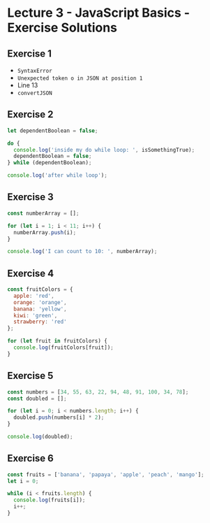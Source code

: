 # Lecture 3 - JavaScript Basics - Exercise Solutions

## Exercise 1
- `SyntaxError`
- `Unexpected token o in JSON at position 1`
- Line 13
- `convertJSON`

## Exercise 2
```js
let dependentBoolean = false;

do {
  console.log('inside my do while loop: ', isSomethingTrue);
  dependentBoolean = false;
} while (dependentBoolean);

console.log('after while loop');
```

## Exercise 3
```js
const numberArray = [];

for (let i = 1; i < 11; i++) {
  numberArray.push(i);
}

console.log('I can count to 10: ', numberArray);
```

## Exercise 4
```js
const fruitColors = {
  apple: 'red',
  orange: 'orange',
  banana: 'yellow',
  kiwi: 'green',
  strawberry: 'red'
};

for (let fruit in fruitColors) {
  console.log(fruitColors[fruit]);
}
```


## Exercise 5
```js
const numbers = [34, 55, 63, 22, 94, 48, 91, 100, 34, 78];
const doubled = [];

for (let i = 0; i < numbers.length; i++) {
  doubled.push(numbers[i] * 2);
}

console.log(doubled);
```

## Exercise 6
```js
const fruits = ['banana', 'papaya', 'apple', 'peach', 'mango'];
let i = 0;

while (i < fruits.length) {
  console.log(fruits[i]);
  i++;
}
```
